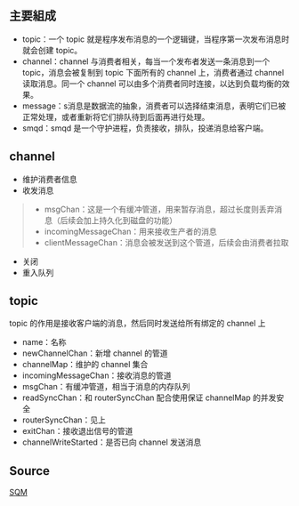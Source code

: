 
## 主要組成
* topic：一个 topic 就是程序发布消息的一个逻辑键，当程序第一次发布消息时就会创建 topic。
* channel：channel 与消费者相关，每当一个发布者发送一条消息到一个 topic，消息会被复制到 topic 下面所有的 channel 上，消费者通过 channel 读取消息。同一个 channel 可以由多个消费者同时连接，以达到负载均衡的效果。
* message：s消息是数据流的抽象，消费者可以选择结束消息，表明它们已被正常处理，或者重新将它们排队待到后面再进行处理。
* smqd：smqd 是一个守护进程，负责接收，排队，投递消息给客户端。


## channel
* 维护消费者信息
* 收发消息
> * msgChan：这是一个有缓冲管道，用来暂存消息，超过长度则丢弃消息（后续会加上持久化到磁盘的功能）
> * incomingMessageChan：用来接收生产者的消息
> * clientMessageChan：消息会被发送到这个管道，后续会由消费者拉取
* 关闭
* 重入队列


## topic
topic 的作用是接收客户端的消息，然后同时发送给所有绑定的 channel 上
* name：名称
* newChannelChan：新增 channel 的管道
* channelMap：维护的 channel 集合
* incomingMessageChan：接收消息的管道
* msgChan：有缓冲管道，相当于消息的内存队列
* readSyncChan：和 routerSyncChan 配合使用保证 channelMap 的并发安全
* routerSyncChan：见上
* exitChan：接收退出信号的管道
* channelWriteStarted：是否已向 channel 发送消息


## Source
[SQM](https://github.com/yhao1206/SMQ)